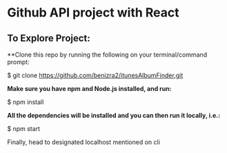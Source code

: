 # **Github API project with React**

## **To Explore Project:**

**Clone this repo by running the following on your terminal/command prompt:

$ git clone https://github.com/benizra2/itunesAlbumFinder.git

**Make sure you have npm and Node.js installed, and run:**

$ npm install

**All the dependencies will be installed and you can then run it locally, i.e.:**

$ npm start

Finally, head to designated localhost mentioned on cli
